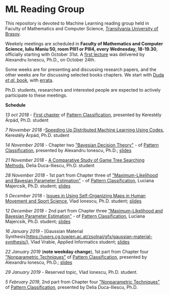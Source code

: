 # ML Reading Group

This repository is devoted to Machine Learning reading group held in Faculty of Mathematics and Computer Science, [Transilvania University of Brasov](http://www.unitv.ro/).

Weekely meetings are scheduled in **Faculty of Mathematics and Computer Science, Iuliu Maniu 50, room PIII1 or PIII4, every Wednesday, 18-19.30**, officially starting with October 31st. A [first lecture](http://people.cs.uchicago.edu/~niyogi/papersps/BNMLJ.pdf) was delivered by Alexandru Ionescu, Ph.D., on October 24th. 

Some weeks are for presenting and discussing research papers, and the other weeks are for discussing selected books chapters. We start with [Duda *et al.* book](https://www.amazon.com/Pattern-Classification-Pt-1-Richard-Duda/dp/0471056693/), with [errata](https://www.cse.unr.edu/~bebis/CS479/Handouts/Errata.pdf). 

Ph.D. students, researchers and interested people are expected to actively participate to these meetings. 

**Schedule**

*13 oct 2018* - [First chapter](https://cds.cern.ch/record/683166/files/0471056693_TOC.pdf) of [Pattern Classification](https://www.amazon.com/Pattern-Classification-Pt-1-Richard-Duda/dp/0471056693/ref=sr_1_1?ie=UTF8&qid=1540993285&sr=8-1&keywords=Classification+duda), presented by Kerestély Árpád, Ph.D. student

*7 November 2018* -[Speeding Up Distributed Machine Learning Using Codes](https://github.com/lmsasu/MLReadingGroup/tree/master/Presentations/2018/11.November/07), Kerestély Árpád, Ph.D. student 

*14 November 2018* - Chapter two ["Bayesian Decision Theory"](https://cds.cern.ch/record/683166/files/0471056693_TOC.pdf) - of [Pattern Classification](https://www.amazon.com/Pattern-Classification-Pt-1-Richard-Duda/dp/0471056693/ref=sr_1_1?ie=UTF8&qid=1540993285&sr=8-1&keywords=Classification+duda), presented by Alexandru Ionescu, Ph.D.; [slides](https://github.com/lmsasu/MLReadingGroup/blob/master/Presentations/2018/11.November/14/Bayesian_decision_theory_(PC2).pdf)

*21 November 2018* - [A Comparative Study of Game Tree Searching Methods](https://github.com/lmsasu/MLReadingGroup/blob/master/Presentations/2018/11.November/21/A_Comparative_Study_of_Game_Tree_Searching_Methods.pdf), Delia Duca-Iliescu, Ph.D. student

*28 November 2018* - 1st part from Chapter three of ["Maximum-Likelihood and Bayesian Parameter Estimation"](https://cds.cern.ch/record/683166/files/0471056693_TOC.pdf) - of [Pattern Classification](https://www.amazon.com/Pattern-Classification-Pt-1-Richard-Duda/dp/0471056693/ref=sr_1_1?ie=UTF8&qid=1540993285&sr=8-1&keywords=Classification+duda), Luciana Majercsik, Ph.D. student; [slides](https://github.com/lmsasu/MLReadingGroup/blob/master/Presentations/2018/11.November/28/Max_likelihood.pdf)

*5 December 2018* - [Issues in Using Self-Organizing Maps in Human Movement and Sport Science](https://content.sciendo.com/view/journals/ijcss/16/1/article-p1.xml), Vlad Ionescu, Ph.D. student; [slides](https://github.com/lmsasu/MLReadingGroup/blob/master/Presentations/2018/12.December/05/Issues_in_Using_Self-Organizing_Maps_in_Human_Movement_and_Sport_Science.pdf)

*12 December 2018* - 2nd part from Chapter three ["Maximum-Likelihood and Bayesian Parameter Estimation"](https://cds.cern.ch/record/683166/files/0471056693_TOC.pdf) - of [Pattern Classification](https://www.amazon.com/Pattern-Classification-Pt-1-Richard-Duda/dp/0471056693/ref=sr_1_1?ie=UTF8&qid=1540993285&sr=8-1&keywords=Classification+duda), Luciana Majercsik, Ph.D. student; [slides](https://github.com/lmsasu/MLReadingGroup/blob/master/Presentations/2018/12.December/12/Hidden_Markov_models.pdf)

*16 January 2019* - [Gaussian Material Synthesis]https://users.cg.tuwien.ac.at/zsolnai/gfx/gaussian-material-synthesis/), Vlad Vrabie, Applied Informatics student; [slides](https://github.com/lmsasu/MLReadingGroup/blob/master/Presentations/2019/January/16/Prezentare_Cerc_ML.pdf)

*22 January 2019* (**note weekday change**), 1st part from Chapter four ["Nonparametric Techniques"](https://cds.cern.ch/record/683166/files/0471056693_TOC.pdf) of [Pattern Classification](https://www.amazon.com/Pattern-Classification-Pt-1-Richard-Duda/dp/0471056693/ref=sr_1_1?ie=UTF8&qid=1540993285&sr=8-1&keywords=Classification+duda), presented by Alexandru Ionescu, Ph.D.; [slides](https://github.com/lmsasu/MLReadingGroup/blob/master/Presentations/2019/January/22/Nonparametric_techniques_Chapter4Part1.pdf)

*29 January 2019* - Reserved topic, Vlad Ionescu, Ph.D. student.

*5 February 2019*, 2nd part from Chapter four ["Nonparametric Techniques"](https://cds.cern.ch/record/683166/files/0471056693_TOC.pdf) of [Pattern Classification](https://www.amazon.com/Pattern-Classification-Pt-1-Richard-Duda/dp/0471056693/ref=sr_1_1?ie=UTF8&qid=1540993285&sr=8-1&keywords=Classification+duda), presented by Delia Duca-Iliescu, Ph.D.
